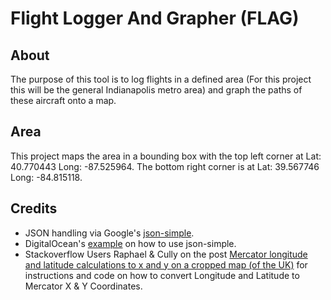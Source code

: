 # Flight Logger And Grapher (FLAG)

## About
The purpose of this tool is to log flights in a defined area (For this project this will be the general Indianapolis metro area) and graph the paths of these aircraft onto a map.

## Area
This project maps the area in a bounding box with the top left corner at Lat: 40.770443 Long: -87.525964.
The bottom right corner is at Lat: 39.567746 Long: -84.815118.


## Credits
- JSON handling via Google's [json-simple](https://code.google.com/archive/p/json-simple/).
- DigitalOcean's [example](https://www.digitalocean.com/community/tutorials/json-simple-example) on how to use json-simple.
- Stackoverflow Users Raphael & Cully on the post [Mercator longitude and latitude calculations to x and y on a cropped map (of the UK)](https://stackoverflow.com/questions/2103924/mercator-longitude-and-latitude-calculations-to-x-and-y-on-a-cropped-map-of-the) for instructions and code on how to convert Longitude and Latitude to Mercator X & Y Coordinates.